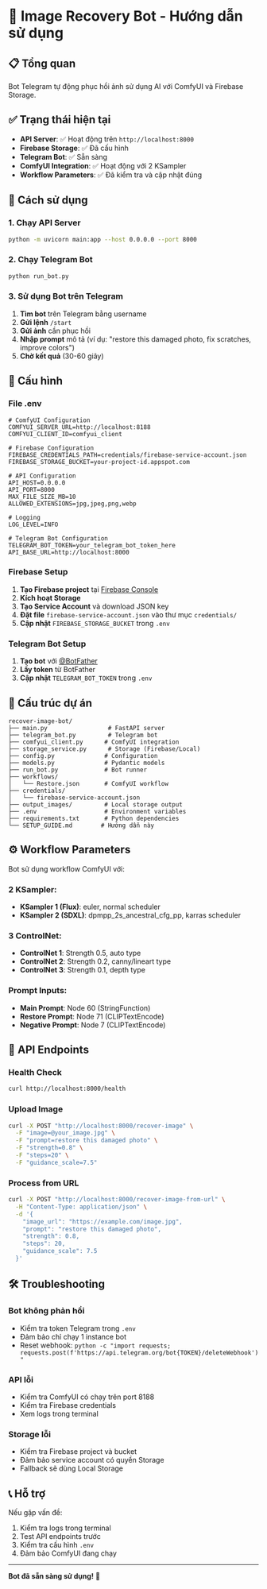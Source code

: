 # 🤖 Image Recovery Bot - Hướng dẫn sử dụng

## 📋 Tổng quan

Bot Telegram tự động phục hồi ảnh sử dụng AI với ComfyUI và Firebase Storage.

## ✅ Trạng thái hiện tại

- **API Server**: ✅ Hoạt động trên `http://localhost:8000`
- **Firebase Storage**: ✅ Đã cấu hình
- **Telegram Bot**: ✅ Sẵn sàng
- **ComfyUI Integration**: ✅ Hoạt động với 2 KSampler
- **Workflow Parameters**: ✅ Đã kiểm tra và cập nhật đúng

## 🚀 Cách sử dụng

### 1. Chạy API Server

```bash
python -m uvicorn main:app --host 0.0.0.0 --port 8000
```

### 2. Chạy Telegram Bot

```bash
python run_bot.py
```

### 3. Sử dụng Bot trên Telegram

1. **Tìm bot** trên Telegram bằng username
2. **Gửi lệnh** `/start`
3. **Gửi ảnh** cần phục hồi
4. **Nhập prompt** mô tả (ví dụ: "restore this damaged photo, fix scratches, improve colors")
5. **Chờ kết quả** (30-60 giây)

## 🔧 Cấu hình

### File .env
```env
# ComfyUI Configuration
COMFYUI_SERVER_URL=http://localhost:8188
COMFYUI_CLIENT_ID=comfyui_client

# Firebase Configuration
FIREBASE_CREDENTIALS_PATH=credentials/firebase-service-account.json
FIREBASE_STORAGE_BUCKET=your-project-id.appspot.com

# API Configuration
API_HOST=0.0.0.0
API_PORT=8000
MAX_FILE_SIZE_MB=10
ALLOWED_EXTENSIONS=jpg,jpeg,png,webp

# Logging
LOG_LEVEL=INFO

# Telegram Bot Configuration
TELEGRAM_BOT_TOKEN=your_telegram_bot_token_here
API_BASE_URL=http://localhost:8000
```

### Firebase Setup

1. **Tạo Firebase project** tại [Firebase Console](https://console.firebase.google.com/)
2. **Kích hoạt Storage**
3. **Tạo Service Account** và download JSON key
4. **Đặt file** `firebase-service-account.json` vào thư mục `credentials/`
5. **Cập nhật** `FIREBASE_STORAGE_BUCKET` trong `.env`

### Telegram Bot Setup

1. **Tạo bot** với [@BotFather](https://t.me/botfather)
2. **Lấy token** từ BotFather
3. **Cập nhật** `TELEGRAM_BOT_TOKEN` trong `.env`

## 📁 Cấu trúc dự án

```
recover-image-bot/
├── main.py                 # FastAPI server
├── telegram_bot.py         # Telegram bot
├── comfyui_client.py      # ComfyUI integration
├── storage_service.py      # Storage (Firebase/Local)
├── config.py              # Configuration
├── models.py              # Pydantic models
├── run_bot.py             # Bot runner
├── workflows/
│   └── Restore.json       # ComfyUI workflow
├── credentials/
│   └── firebase-service-account.json
├── output_images/         # Local storage output
├── .env                   # Environment variables
├── requirements.txt       # Python dependencies
└── SETUP_GUIDE.md        # Hướng dẫn này
```

## ⚙️ Workflow Parameters

Bot sử dụng workflow ComfyUI với:

### **2 KSampler:**
- **KSampler 1 (Flux)**: euler, normal scheduler
- **KSampler 2 (SDXL)**: dpmpp_2s_ancestral_cfg_pp, karras scheduler

### **3 ControlNet:**
- **ControlNet 1**: Strength 0.5, auto type
- **ControlNet 2**: Strength 0.2, canny/lineart type  
- **ControlNet 3**: Strength 0.1, depth type

### **Prompt Inputs:**
- **Main Prompt**: Node 60 (StringFunction)
- **Restore Prompt**: Node 71 (CLIPTextEncode)
- **Negative Prompt**: Node 7 (CLIPTextEncode)

## 🔌 API Endpoints

### Health Check
```bash
curl http://localhost:8000/health
```

### Upload Image
```bash
curl -X POST "http://localhost:8000/recover-image" \
  -F "image=@your_image.jpg" \
  -F "prompt=restore this damaged photo" \
  -F "strength=0.8" \
  -F "steps=20" \
  -F "guidance_scale=7.5"
```

### Process from URL
```bash
curl -X POST "http://localhost:8000/recover-image-from-url" \
  -H "Content-Type: application/json" \
  -d '{
    "image_url": "https://example.com/image.jpg",
    "prompt": "restore this damaged photo",
    "strength": 0.8,
    "steps": 20,
    "guidance_scale": 7.5
  }'
```

## 🛠️ Troubleshooting

### Bot không phản hồi
- Kiểm tra token Telegram trong `.env`
- Đảm bảo chỉ chạy 1 instance bot
- Reset webhook: `python -c "import requests; requests.post(f'https://api.telegram.org/bot{TOKEN}/deleteWebhook')"`

### API lỗi
- Kiểm tra ComfyUI có chạy trên port 8188
- Kiểm tra Firebase credentials
- Xem logs trong terminal

### Storage lỗi
- Kiểm tra Firebase project và bucket
- Đảm bảo service account có quyền Storage
- Fallback sẽ dùng Local Storage

## 📞 Hỗ trợ

Nếu gặp vấn đề:
1. Kiểm tra logs trong terminal
2. Test API endpoints trước
3. Kiểm tra cấu hình `.env`
4. Đảm bảo ComfyUI đang chạy

---

**Bot đã sẵn sàng sử dụng!** 🎉
